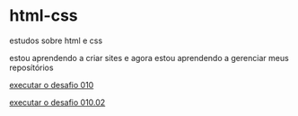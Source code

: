 # html-css
estudos sobre html e css

estou aprendendo a criar sites e agora estou aprendendo a gerenciar meus reposítórios

<a href="https://joseildoandrade12.github.io/html-css/desafios/atvd010/"> executar o desafio 010

<a href="https://joseildoandrade12.github.io/html-css/desafios/atvd010.2/"> executar o desafio 010.02

